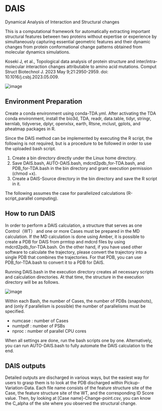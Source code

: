 # DAIS
Dynamical Analysis of Interaction and Structural changes

This is a computational framework for automatically extracting important structural features between two proteins without expertise or experience by simultaneously capturing essential geometric features and their dynamic changes from protein conformational change patterns obtained from molecular dynamics simulations. 

Koseki J, et al., Topological data analysis of protein structure and inter/intra-molecular interaction changes attributable to amino acid mutations. Comput Struct Biotechnol J. 2023 May 9;21:2950-2959. doi: 10.1016/j.csbj.2023.05.009.

![image](https://user-images.githubusercontent.com/66928602/204697268-0a8c17b4-241c-4833-b211-ee8c30bd223c.png)

## Environment Preparation 
Create a conda environment using conda-TDA.yml. After activating the TDA conda environment, install the bio3d, TDA, readr, data.table, tidyr, stringr, kernlab, tidyverse, dplyr, openxlsx, earth, Rtsne, mclust, gplots, and pheatmap packages in R.

Since the DAIS method can be implemented by executing the R script, the following is not required, but is a procedure to be followed in order to use the uploaded bash script.

1. Create a bin directory directly under the Linux home directory.
2. Save DAIS.bash, AUTO-DAIS.bash, mdcrd2pdb_for-TDA.bash, and PDB_for-TDA.bash in the bin directory and grant execution permission (chmod +x).
3. Create a DAIS-Source directory in the bin directory and save the R script in it.

The following assumes the case for parallelized calculations (R-script_parallel computing).


## How to run DAIS
In order to perform a DAIS calculation, a structure that serves as one Control（WT） and one or more Cases must be prepared in the MD calculation.
If the MD calculation is done using Amber, it is possible to create a PDB for DAIS from prmtop and mdcrd files by using mdcrd2pdb_for-TDA.bash.
On the other hand, if you have used other software to calculate the trajectory, please convert the trajectory into a single PDB that combines the trajectories. For that PDB, you can use PDB_for-TDA.bash to convert it to a PDB for DAIS.

Running DAIS.bash in the execution directory creates all necessary scripts and calculation directories. At that time, the structure in the execution directory will be as follows.

![image](https://github.com/user-attachments/assets/d9b8753f-5f29-49cf-971d-9c1b291d3eeb)

Within each Bash, the number of Cases, the number of PDBs (snapshots), and (only if parallelism is possible) the number of parallelisms must be specified.
- numcase  :  number of Cases 
- numtpdf  :  number of PSBs
- nproc    :  number of parallel CPU cores

When all settings are done, run the bash scripts one by one. Alternatively, you can run AUTO-DAIS.bash to fully automate the DAIS calculation to the end.

## DAIS outputs
Detailed outputs are discharged in various ways, but the easiest way for users to grasp them is to look at the PDB discharged within Pickup-Variation-Data.
Each file name consists of the feature structure site of the Case, the feature structure site of the WT, and the corresponding ID Score value.
Then, by looking at [Case name]-Change-point.csv, you can know the C_alpha of the site where you observed the structural change.
